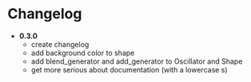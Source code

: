 # Changelog

* **0.3.0**
    * create changelog
    * add background color to shape
    * add blend_generator and add_generator to Oscillator and Shape
    * get more serious about documentation (with a lowercase s)